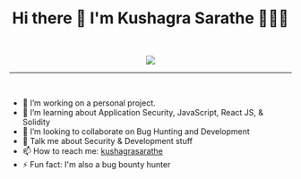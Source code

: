<h1 align="center">Hi there 👋 I'm Kushagra Sarathe 👨🏻‍💻</h1>

  <br>
  
<p align="center">
<img src="https://c.tenor.com/GfSX-u7VGM4AAAAC/coding.gif"/>
<!--   <img src="https://s.4cdn.org/image/title/115.gif"> -->
<!--   <img src="https://s.4cdn.org/image/title/100.gif"> -->
<!--   <img width="200" height="200" src="https://avatars.githubusercontent.com/u/76868364?v=4"> -->
</p>

<hr>
<br>

- 🔭 I’m working on a personal project.
- 🌱 I’m learning about Application Security, JavaScript, React JS, & Solidity
- 👯 I’m looking to collaborate on Bug Hunting and Development
- 💬 Talk me about Security & Development stuff 
- 📫 How to reach me: [kushagrasarathe](https://twitter.com/kushagrasarathe)
- ⚡ Fun fact: I'm also a bug bounty hunter
